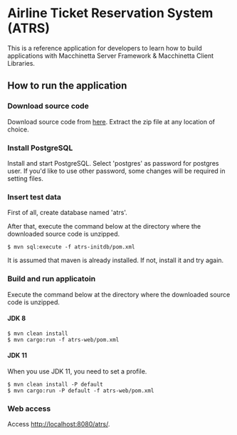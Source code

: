 # Airline Ticket Reservation System (ATRS)

This is a reference application for developers to learn how to build applications with Macchinetta Server Framework & Macchinetta Client Libraries.

## How to run the application

### Download source code

Download source code from [here](https://github.com/Macchinetta/atrs/tags "here").
Extract the zip file at any location of choice.

### Install PostgreSQL

Install and start PostgreSQL.
Select 'postgres' as password for postgres user.
If you'd like to use other password, some changes will be required in setting files.

### Insert test data

First of all, create database named 'atrs'.

After that, execute the command below at the directory where the downloaded source code is unzipped.

```console
$ mvn sql:execute -f atrs-initdb/pom.xml
```

It is assumed that maven is already installed.
If not, install it and try again.

### Build and run applicatoin

Execute the command below at the directory where the downloaded source code is unzipped.

#### JDK 8

```console
$ mvn clean install
$ mvn cargo:run -f atrs-web/pom.xml
```

#### JDK 11

When you use JDK 11, you need to set a profile.

```console
$ mvn clean install -P default
$ mvn cargo:run -P default -f atrs-web/pom.xml
```

### Web access

Access <http://localhost:8080/atrs/>.

